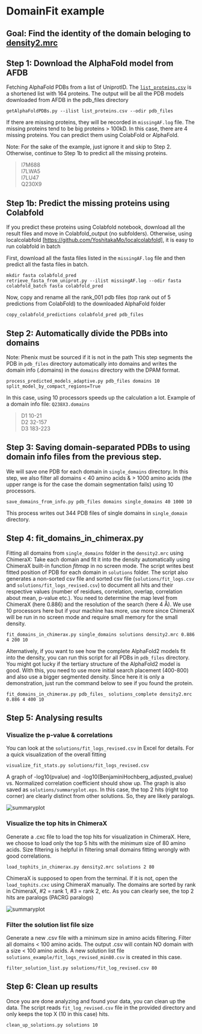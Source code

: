 # DomainFit example

## Goal: Find the identity of the domain beloging to [density2.mrc](density2.mrc)


## Step 1: Download the AlphaFold model from AFDB 

Fetching AlphaFold PDBs from a list of UniprotID. The [`list_proteins.csv`](list_proteins.csv) is a shortened list with 164 proteins. The output will be all the PDB models downloaded from AFDB in the pdb_files directory

	getAlphaFoldPDBs.py --ilist list_proteins.csv --odir pdb_files
	
If there are missing proteins, they will be recorded in `missingAF.log` file. The missing proteins tend to be big proteins > 100kD. In this case, there are 4 missing proteins. You can predict them using ColabFold or AlphaFold. 

Note: For the sake of the example, just ignore it and skip to Step 2. Otherwise, continue to Step 1b to predict all the missing proteins.

> I7M688  
I7LWA5  
I7LU47  
Q230X9

## Step 1b: Predict the missing proteins using Colabfold
If you predict these proteins using Colabfold notebook, download all the result files and move in Colabfold_output (no subfolders).
Otherwise, using localcolabfold [https://github.com/YoshitakaMo/localcolabfold], it is easy to run colabfold in batch

First, download all the fasta files listed in the `missingAF.log` file and then predict all the fasta files in batch.
  
	mkdir fasta colabfold_pred
	retrieve_fasta_from_uniprot.py --ilist missingAF.log --odir fasta
	colabfold_batch fasta colabfold_pred

Now, copy and rename all the rank_001 pdb files (top rank out of 5 predictions from ColabFold) to the downloaded AlphaFold folder

	copy_colabfold_predictions colabfold_pred pdb_files


## Step 2: Automatically divide the PDBs into domains
Note: Phenix must be sourced if it is not in the path
This step segments the PDB in `pdb_files` directory automatically into domains and writes the domain info (.domains) in the `domains` directory with the DPAM format.

	process_predicted_models_adaptive.py pdb_files domains 10 split_model_by_compact_regions=True

In this case, using 10 processors speeds up the calculation a lot.
Example of a domain info file: `Q238X3.domains`

> D1	10-21  
D2	32-157  
D3	183-223


## Step 3: Saving domain-separated PDBs to using domain info files from the previous step.

We will save one PDB for each domain in `single_domains` directory. In this step, we also filter all domains < 40 amino acids & > 1000 amino acids (the upper range is for the case the domain segmentation fails) using 10 processors.

	save_domains_from_info.py pdb_files domains single_domains 40 1000 10

This process writes out 344 PDB files of single domains in `single_domain` directory.

## Step 4: fit_domains_in_chimerax.py
Fitting all domains from `single_domains` folder in the `density2.mrc` using ChimeraX: Take each domain and fit it into the density automatically using ChimeraX built-in function *fitmap* in no screen mode. The script writes best fitted position of PDB for each domain in `solutions` folder. The script also generates a non-sorted csv file and sorted csv file (`solutions/fit_logs.csv` and `solutions/fit_logs_revised.csv`) to document all hits and their respective values (number of residues, correlation, overlap, correlation about mean, p-value etc.). You need to determine the map level from ChimeraX (here 0.886) and the resolution of the search (here 4 Å). We use 10 processors here but if your machine has more, use more since ChimeraX will be run in no screen mode and require small memory for the small density.

	fit_domains_in_chimerax.py single_domains solutions density2.mrc 0.886 4 200 10

Alternatively, if you want to see how the complete AlphaFold2 models fit into the density, you can run this script for all PDBs in `pdb_files` directory. You might got lucky if the tertiary structure of the AlphaFold2 model is good. With this, you need to use more initial search placement (400-800) and also use a bigger segmented density. Since here it is only a demonstration, just run the command below to see if you found the protein.

	fit_domains_in_chimerax.py pdb_files_ solutions_complete density2.mrc 0.886 4 400 10
	

## Step 5: Analysing results

### Visualize the p-value & correlations
You can look at the `solutions/fit_logs_revised.csv` in Excel for details. For a quick visualization of the overall fitting

	visualize_fit_stats.py solutions/fit_logs_revised.csv
	
	
A graph of -log10(pvalue) and -log10(BenjaminiHochberg_adjusted_pvalue) vs. Normalized correlation coefficient should show up. The graph is also saved as `solutions/summaryplot.eps`. In this case, the top 2 hits (right top corner) are clearly distinct from other solutions. So, they are likely paralogs.


![summaryplot](https://github.com/builab/DomainFit/blob/main/example/summaryplot.png?raw=true)


### Visualize the top hits in ChimeraX
Generate a .cxc file to load the top hits for visualization in ChimeraX. Here, we choose to load only the top 5 hits with the minimum size of 80 amino acids. Size filtering is helpful in filtering small domains fitting wrongly with good correlations.

	load_tophits_in_chimerax.py density2.mrc solutions 2 80

ChimeraX is supposed to open from the terminal. If it is not, open the `load_tophits.cxc` using ChimeraX manually. The domains are sorted by rank in ChimeraX, #2 = rank 1, #3 = rank 2, etc. As you can clearly see, the top 2 hits are paralogs (PACRG paralogs)


![summaryplot](https://github.com/builab/DomainFit/blob/main/example/tophits.png?raw=true)


### Filter the solution list file size
Generate a new .csv file with a minimum size in amino acids filtering. Filter all domains < 100 amino acids. The output .csv will contain NO domain with a size < 100 amino acids. A new solution list file `solutions_example/fit_logs_revised_min80.csv` is created in this case.

	filter_solution_list.py solutions/fit_log_revised.csv 80
	
	
## Step 6: Clean up results
Once you are done analyzing and found your data, you can clean up the data. The script reads `fit_log_revised.csv` file in the provided directory and only keeps the top X (10 in this case) hits.

	clean_up_solutions.py solutions 10
